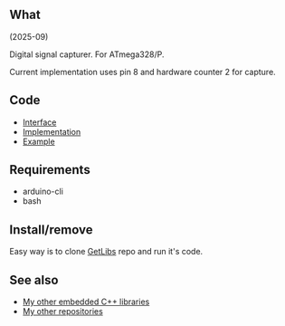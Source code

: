 ## What

(2025-09)

Digital signal capturer. For ATmega328/P.

Current implementation uses pin 8 and hardware counter 2 for capture.


## Code

* [Interface][Interface]
* [Implementation][Implementation]
* [Example][Example]


## Requirements

  * arduino-cli
  * bash


## Install/remove

Easy way is to clone [GetLibs][GetLibs] repo and run it's code.


## See also

* [My other embedded C++ libraries][Embedded]
* [My other repositories][Repos]


[Interface]: src/me_DigitalSignalRecorder.h
[Implementation]: src/me_DigitalSignalRecorder.cpp
[Example]: examples/me_DigitalSignalRecorder/me_DigitalSignalRecorder.ino

[GetLibs]: https://github.com/martin-eden/Embedded-Framework-GetLibs

[Embedded]: https://github.com/martin-eden/Embedded_Crafts/tree/master/Parts
[Repos]: https://github.com/martin-eden/contents
